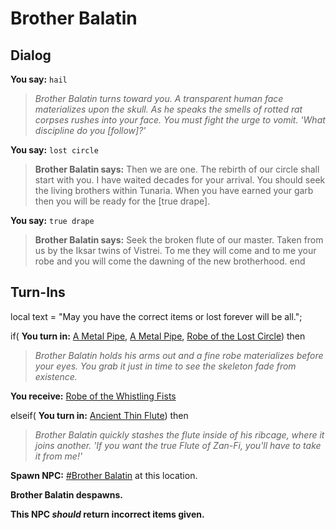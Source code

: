 # Brother Balatin

## Dialog

**You say:** `hail`



>*Brother Balatin turns toward you. A transparent human face materializes upon the skull. As he speaks the smells of rotted rat corpses rushes into your face. You must fight the urge to vomit. 'What discipline do you [follow]?'*

**You say:** `lost circle`



>**Brother Balatin says:** Then we are one. The rebirth of our circle shall start with you. I have waited decades for your arrival. You should seek the living brothers within Tunaria. When you have earned your garb then you will be ready for the [true drape].

**You say:** `true drape`



>**Brother Balatin says:** Seek the broken flute of our master. Taken from us by the Iksar twins of Vistrei. To me they will come and to me your robe and you will come the dawning of the new brotherhood.
end

## Turn-Ins



local text = "May you have the correct items or lost forever will be all.";




if( **You turn in:** [A Metal Pipe](/item/12979), [A Metal Pipe](/item/12980), [Robe of the Lost Circle](/item/12256)) then 


>*Brother Balatin holds his arms out and a fine robe materializes before your eyes. You grab it just in time to see the skeleton fade from existence.*


 **You receive:**  [Robe of the Whistling Fists](/item/12970) 


elseif( **You turn in:** [Ancient Thin Flute](/item/12429)) then


>*Brother Balatin quickly stashes the flute inside of his ribcage, where it joins another. 'If you want the true Flute of Zan-Fi, you'll have to take it from me!'* 


**Spawn NPC:**  [\#Brother Balatin](/npc/86004) at this location.


**Brother Balatin despawns.**

**This NPC *should* return incorrect items given.**






